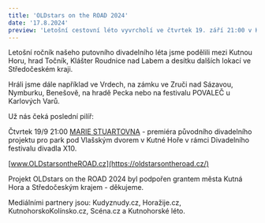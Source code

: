 ```yaml
---
title: 'OLDstars on the ROAD 2024'
date: '17.8.2024'
preview: 'Letošní cestovní léto vyvrcholí ve čtvrtek 19. září 21:00 v Kutné Hoře, kde na divadelním festivalu X10 uvedeme projekt MARIE STUARTOVNA v režii Prokopa Košaře'
--- 
```

Letošní ročník našeho putovního divadelního léta jsme podělili mezi Kutnou Horu, hrad Točník, Klášter Roudnice nad Labem a desítku dalších lokací ve Středočeském kraji.

Hráli jsme dále například ve Vrdech, na zámku ve Zruči nad Sázavou, Nymburku, Benešově, na hradě Pecka nebo na festivalu POVALEČ u Karlových Varů. 

Už nás čeká poslední pilíř: 

Čtvrtek 19/9 21:00 [MARIE STUARTOVNA](https://www.oldstars.cz/repertoar/Marie%20Stuartovna) - premiéra původního divadelního projektu pro park pod Vlašským dvorem v Kutné Hoře v rámci Divadelního festivalu divadla X10.


[www.OLDstarsontheROAD.cz](https://oldstarsontheroad.cz/) 

Projekt OLDstars on the ROAD 2024 byl podpořen grantem města Kutná Hora a Středočeským krajem - děkujeme.

Mediálními partnery jsou: Kudyznudy.cz, Horažije.cz, KutnohorskoKolínsko.cz, Scéna.cz a Kutnohorské léto.
